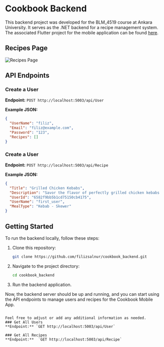 # Cookbook Backend

This backend project was developed for the BLM_4519 course at Ankara University. It serves as the .NET backend for a recipe management system. The associated Flutter project for the mobile application can be found [here](https://github.com/filizsalnur/cookbook_mobile).

## Recipes Page
![Recipes Page](https://github.com/filizsalnur/cookbook_backend/assets/92436947/e28a692f-7109-4d3c-ad83-a313e396986e)

## API Endpoints

### Create a User
**Endpoint:** `POST http://localhost:5003/api/User`

**Example JSON:**
```json
{
  "UserName": "filiz",
  "Email": "filiz@example.com",
  "Password": "123",
  "Recipes": []
}
```
### Create a User
**Endpoint:**  `POST http://localhost:5003/api/Recipe`

**Example JSON:**
```json
{
  "Title": "Grilled Chicken Kebabs",
  "Description": "Savor the flavor of perfectly grilled chicken kebabs with aromatic spices.",
  "UserId": "6582f9bb5b1cd75150cb4175",
  "UserName": "first_user",
  "MealType": "Kebab - Skewer"
}
```

## Getting Started

To run the backend locally, follow these steps:

1. Clone this repository:
   ```bash
   git clone https://github.com/filizsalnur/cookbook_backend.git
   ```

2. Navigate to the project directory:
   ```bash
   cd cookbook_backend
   ```

3. Run the backend application.

Now, the backend server should be up and running, and you can start using the API endpoints to manage users and recipes for the Cookbook Mobile App.
```

Feel free to adjust or add any additional information as needed.
### Get All Users
**Endpoint:** `GET http://localhost:5003/api/User`

### Get All Recipes
**Endpoint:**  `GET http://localhost:5003/api/Recipe`
